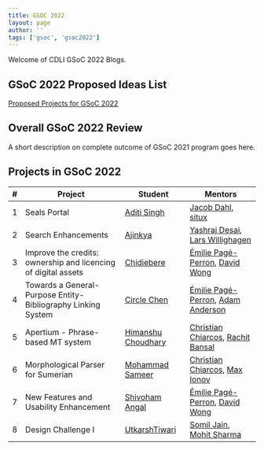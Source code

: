 ```yaml
---
title: GSOC 2022
layout: page
author: ''
tags: ['gsoc', 'gsoc2022']
---
```

Welcome of CDLI GSoC 2022 Blogs.

## GSoC 2022 Proposed Ideas List

[Proposed Projects for GSoC 2022](https://gitlab.com/cdli/framework/-/wikis/Google-Summer-of-Code-GSoC-2022-Cuneiform-Digital-Library-Initiative-(CDLI)-ideas-list)

## Overall GSoC 2022 Review

A short description on complete outcome of GSoC 2021 program goes here.

## Projects in GSoC 2022

| \# | Project                                       | Student                                                                | Mentors                                                                                                                           |
| -- | --------------------------------------------- | ---------------------------------------------------------------------- | --------------------------------------------------------------------------------------------------------------------------------- |
| 1  | Seals Portal | [Aditi Singh](https://www.linkedin.com/in/aditi-singh-774267194/) | [Jacob Dahl](https://www.orinst.ox.ac.uk/people/jacob-l-dahl), [situx]()               |
| 2  | Search Enhancements | [Ajinkya](https://gitlab.com/ajinkyamorankar03)     | [Yashraj Desai](), [Lars Willighagen]()                                                                 |
| 3  | Improve the credits: ownership and licencing of digital assets | [Chidiebere](https://www.linkedin.com/in/chidieberechukwudi/)                | [Émilie Pagé-Perron](https://www.wolfson.ox.ac.uk/person/emilie-page-perron), [David Wong]()               |
| 4  | Towards a General-Purpose Entity-Bibliography Linking System| [Circle Chen]()           | [Émilie Pagé-Perron](https://www.wolfson.ox.ac.uk/person/emilie-page-perron), [Adam Anderson]()        |
| 5  | Apertium - Phrase-based MT system| [Himanshu Choudhary](https://www.linkedin.com/in/himanshudce/)       | [Christian Chiarcos](), [Rachit Bansal]() |
| 6  | Morphological Parser for Sumerian | [Mohammad Sameer]() | [Christian Chiarcos](), [Max Ionov]()                                                                             |
| 7  | New Features and Usability Enhancement| [Shivoham Angal](https://gitlab.com/shivohamangal)     | [Émilie Pagé-Perron](https://www.wolfson.ox.ac.uk/person/emilie-page-perron), [David Wong]()
| 8  | Design Challenge I | [UtkarshTiwari](https://gitlab.com/UtkarshTiwari123)     | [Somil Jain](), [Mohit Sharma]()                                                  |

